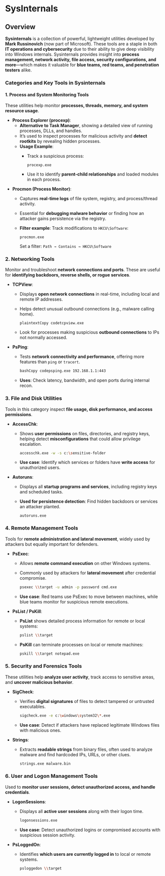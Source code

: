 # SysInternals

## **Overview**

**Sysinternals** is a collection of powerful, lightweight utilities developed by **Mark Russinovich** (now part of Microsoft). These tools are a staple in both **IT operations and cybersecurity** due to their ability to give deep visibility into Windows internals. Sysinternals provides insight into **process management, network activity, file access, security configurations, and more**—which makes it valuable for **blue teams, red teams, and penetration testers** alike.

### **Categories and Key Tools in Sysinternals**

#### 1. **Process and System Monitoring Tools**

These utilities help monitor **processes, threads, memory, and system resource usage**.

* **Process Explorer (procexp)**:
  * **Alternative to Task Manager**, showing a detailed view of running processes, DLLs, and handles.
  * It’s used to inspect processes for malicious activity and **detect rootkits** by revealing hidden processes.
  * **Usage Example**:
    *   Track a suspicious process:

        ```plaintext
        procexp.exe
        ```
    * Use it to identify **parent-child relationships** and loaded modules in each process.
* **Procmon (Process Monitor)**:
  * Captures **real-time logs** of file system, registry, and process/thread activity.
  * Essential for **debugging malware behavior** or finding how an attacker gains persistence via the registry.
  *   **Filter example**: Track modifications to `HKCU\Software`:

      ```plaintext
      procmon.exe
      ```

      Set a filter: `Path → Contains → HKCU\Software`

### 2. **Networking Tools**

Monitor and troubleshoot **network connections and ports**. These are useful for **identifying backdoors, reverse shells, or rogue services**.

* **TCPView**:
  * Displays **open network connections** in real-time, including local and remote IP addresses.
  *   Helps detect unusual outbound connections (e.g., malware calling home).

      ```plaintext
      plaintextCopy codetcpview.exe
      ```
  * Look for processes making suspicious **outbound connections** to IPs not normally accessed.
* **PsPing**:
  *   Tests **network connectivity and performance**, offering more features than `ping` or `tracert`.

      ```bash
      bashCopy codepsping.exe 192.168.1.1:443
      ```
  * **Uses**: Check latency, bandwidth, and open ports during internal recon.

### 3. **File and Disk Utilities**

Tools in this category inspect **file usage, disk performance, and access permissions**.

* **AccessChk**:
  *   Shows **user permissions** on files, directories, and registry keys, helping detect **misconfigurations** that could allow privilege escalation.

      ```bash
      accesschk.exe -w -s c:\sensitive-folder
      ```
  * **Use case**: Identify which services or folders have **write access** for unauthorized users.
* **Autoruns**:
  * Displays all **startup programs and services**, including registry keys and scheduled tasks.
  *   **Used for persistence detection**: Find hidden backdoors or services an attacker planted.

      ```plaintext
      autoruns.exe
      ```

### 4. **Remote Management Tools**

Tools for **remote administration and lateral movement**, widely used by attackers but equally important for defenders.

* **PsExec**:
  * Allows **remote command execution** on other Windows systems.
  *   Commonly used by attackers for **lateral movement** after credential compromise.

      ```bash
      psexec \\target -u admin -p password cmd.exe
      ```
  * **Use case**: Red teams use PsExec to move between machines, while blue teams monitor for suspicious remote executions.
* **PsList / PsKill**:
  *   **PsList** shows detailed process information for remote or local systems:

      ```bash
      pslist \\target
      ```
  *   **PsKill** can terminate processes on local or remote machines:

      ```bash
      pskill \\target notepad.exe
      ```

### 5. **Security and Forensics Tools**

These utilities help **analyze user activity**, track access to sensitive areas, and **uncover malicious behavior**.

* **SigCheck**:
  *   Verifies **digital signatures** of files to detect tampered or untrusted executables.

      ```bash
      sigcheck.exe -e c:\windows\system32\*.exe
      ```
  * **Use case**: Detect if attackers have replaced legitimate Windows files with malicious ones.
* **Strings**:
  *   Extracts **readable strings** from binary files, often used to analyze malware and find hardcoded IPs, URLs, or other clues.

      ```bash
      strings.exe malware.bin
      ```

### 6. **User and Logon Management Tools**

Used to **monitor user sessions, detect unauthorized access, and handle credentials**.

* **LogonSessions**:
  *   Displays all **active user sessions** along with their logon time.

      ```bash
      logonsessions.exe
      ```
  * **Use case**: Detect unauthorized logins or compromised accounts with suspicious session activity.
* **PsLoggedOn**:
  *   Identifies **which users are currently logged in** to local or remote systems.

      ```bash
      psloggedon \\target
      ```
